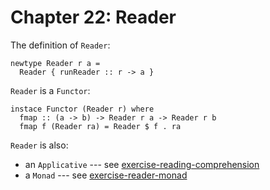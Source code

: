 # Chapter 22: Reader

The definition of `Reader`:

    newtype Reader r a =
	  Reader { runReader :: r -> a }

`Reader` is a `Functor`:

    instace Functor (Reader r) where
	  fmap :: (a -> b) -> Reader r a -> Reader r b
	  fmap f (Reader ra) = Reader $ f . ra


`Reader` is also:

* an `Applicative` --- see [exercise-reading-comprehension](test/exercise-reading-comprehension.hs)
* a `Monad` --- see [exercise-reader-monad](test/exercise-reader-monad.hs)
